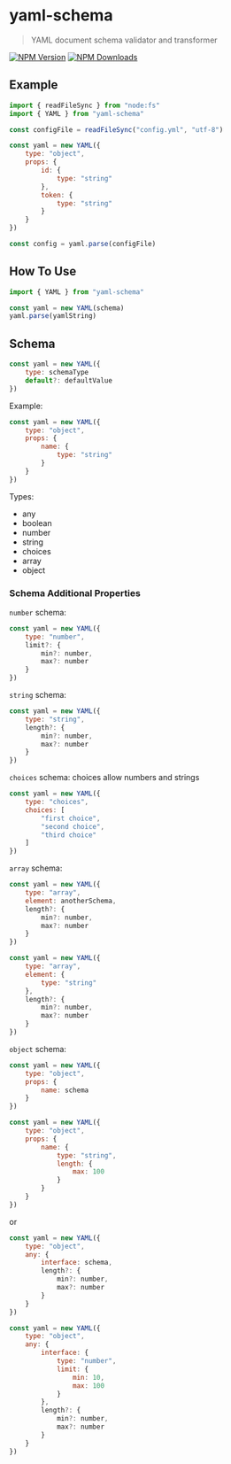 # yaml-schema
> YAML document schema validator and transformer

[![NPM Version](https://img.shields.io/npm/v/yaml-schema.svg?maxAge=3600)](https://www.npmjs.com/package/yaml-schema)
[![NPM Downloads](https://img.shields.io/npm/dt/yaml-schema.svg?maxAge=3600)](https://www.npmjs.com/package/yaml-schema)

## Example
```js
import { readFileSync } from "node:fs"
import { YAML } from "yaml-schema"

const configFile = readFileSync("config.yml", "utf-8")

const yaml = new YAML({
    type: "object",
    props: {
        id: {
            type: "string"
        },
        token: {
            type: "string"
        }
    }
})

const config = yaml.parse(configFile)
```

## How To Use
```js
import { YAML } from "yaml-schema"

const yaml = new YAML(schema)
yaml.parse(yamlString)
```

## Schema
```js
const yaml = new YAML({
    type: schemaType
    default?: defaultValue
})
```

Example:
```js
const yaml = new YAML({
    type: "object",
    props: {
        name: {
            type: "string"
        }
    }
})
```

Types:
- any
- boolean
- number
- string
- choices
- array
- object

### Schema Additional Properties
`number` schema:
```js
const yaml = new YAML({
    type: "number",
    limit?: {
        min?: number,
        max?: number
    }
})
```

`string` schema:
```js
const yaml = new YAML({
    type: "string",
    length?: {
        min?: number,
        max?: number
    }
})
```

`choices` schema:
choices allow numbers and strings
```js
const yaml = new YAML({
    type: "choices",
    choices: [
        "first choice",
        "second choice",
        "third choice"
    ]
})

```

`array` schema:
```js
const yaml = new YAML({
    type: "array",
    element: anotherSchema,
    length?: {
        min?: number,
        max?: number
    }
})
```
```js
const yaml = new YAML({
    type: "array",
    element: {
        type: "string"
    },
    length?: {
        min?: number,
        max?: number
    }
})
```

`object` schema:
```js
const yaml = new YAML({
    type: "object",
    props: {
        name: schema
    }
})
```
```js
const yaml = new YAML({
    type: "object",
    props: {
        name: {
            type: "string",
            length: {
                max: 100
            }
        }
    }
})
```
or
```js
const yaml = new YAML({
    type: "object",
    any: {
        interface: schema,
        length?: {
            min?: number,
            max?: number
        }
    }
})
```
```js
const yaml = new YAML({
    type: "object",
    any: {
        interface: {
            type: "number",
            limit: {
                min: 10,
                max: 100
            }
        },
        length?: {
            min?: number,
            max?: number
        }
    }
})
```
